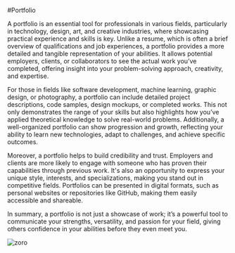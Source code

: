 #Portfolio

A portfolio is an essential tool for professionals in various fields, particularly in technology, design, art, and creative industries, where showcasing practical experience and skills is key. Unlike a resume, which is often a brief overview of qualifications and job experiences, a portfolio provides a more detailed and tangible representation of your abilities. It allows potential employers, clients, or collaborators to see the actual work you’ve completed, offering insight into your problem-solving approach, creativity, and expertise.

For those in fields like software development, machine learning, graphic design, or photography, a portfolio can include detailed project descriptions, code samples, design mockups, or completed works. This not only demonstrates the range of your skills but also highlights how you’ve applied theoretical knowledge to solve real-world problems. Additionally, a well-organized portfolio can show progression and growth, reflecting your ability to learn new technologies, adapt to challenges, and achieve specific outcomes.

Moreover, a portfolio helps to build credibility and trust. Employers and clients are more likely to engage with someone who has proven their capabilities through previous work. It's also an opportunity to express your unique style, interests, and specializations, making you stand out in competitive fields. Portfolios can be presented in digital formats, such as personal websites or repositories like GitHub, making them easily accessible and shareable.

In summary, a portfolio is not just a showcase of work; it’s a powerful tool to communicate your strengths, versatility, and passion for your field, giving others confidence in your abilities before they even meet you.

![zoro](https://github.com/user-attachments/assets/4dd7e473-6f5c-424c-880d-e644904e1833)
